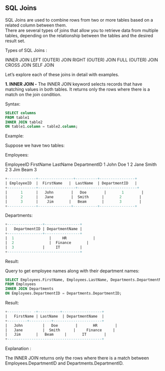 ## SQL Joins
SQL Joins are used to combine rows from two or more tables based on a related column between them.<br> There are several types of joins that allow you to retrieve data from multiple tables, depending on the relationship between the tables and the desired result set.

Types of SQL Joins :

INNER JOIN
LEFT (OUTER) JOIN
RIGHT (OUTER) JOIN
FULL (OUTER) JOIN
CROSS JOIN
SELF JOIN


Let’s explore each of these joins in detail with examples.

**1. INNER JOIN -**
The INNER JOIN keyword selects records that have matching values in both tables. It returns only the rows where there is a match on the join condition.

Syntax:

```sql
SELECT columns
FROM table1
INNER JOIN table2
ON table1.column = table2.column;
```

Example:

Suppose we have two tables:

Employees:

EmployeeID	FirstName	LastName	DepartmentID
1	           John       Doe	        1
2	           Jane	      Smith	        2
3	           Jim	      Beam	        3

```sql
+-------------+----------------+----------+----------------+
| EmployeeID  |  FirstName   |  LastName  |	DepartmentID   |
+-------------+-----------------+---------------------------+
|      1      |   John	      |   Doe	     |       1        |
|      2      |   Jane	      |  Smith	    |       2        |
|      3      |    Jim       |   Beam	    |       3        |
+-------------+---------------+-----------+----------------+
```

Departments:

```sql
+----------------+----------------+
|   DepartmentID | DepartmentName |
+----------------+----------------+
|  1	            |     HR	        |
|  2	            |  Finance       |
|  3             |     IT         |
+---------------------------------+
```

Result:

Query to get employee names along with their department names:

```sql
SELECT Employees.FirstName, Employees.LastName, Departments.DepartmentName
FROM Employees
INNER JOIN Departments
ON Employees.DepartmentID = Departments.DepartmentID;
```

Result:
```sql
+----------- -+----------+------------------+
|   FirstName | LastName  |	DepartmentName  |
+---------+----------+----------------------+
|   John	     |   Doe	    |       HR        |
|   Jane	     |  Smith	   |     Finance     |
|   Jim       |   Beam	   |       IT        |
+-------------------------------------------+
```

Explanation :

 The INNER JOIN returns only the rows where there is a match between Employees.DepartmentID and Departments.DepartmentID.
